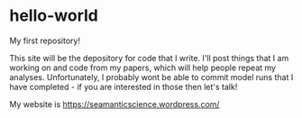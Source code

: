 # hello-world
My first repository!

This site will be the depository for code that I write. I'll post things that I am working on and code from my papers, which will help people repeat my analyses. Unfortunately, I probably wont be able to commit model runs that I have completed - if you are interested in those then let's talk!

My website is https://seamanticscience.wordpress.com/
